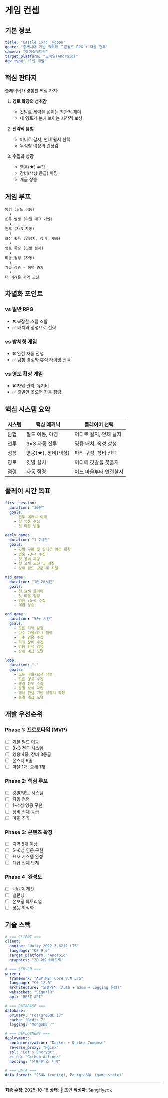 # 게임 컨셉

## 기본 정보

```yaml
title: "Castle Lord Tycoon"
genre: "중세시대 기반 쿼터뷰 오픈월드 RPG + 자동 전투"
camera: "아이소메트릭"
target_platform: "모바일(Android)"
dev_type: "1인 개발"
```

## 핵심 판타지

플레이어가 경험할 핵심 가치:

1. **영토 확장의 성취감**
   - 깃발로 세력을 넓히는 직관적 재미
   - 내 영토가 눈에 보이는 시각적 보상

2. **전략적 탐험**
   - 어디로 갈지, 언제 쉴지 선택
   - 누적형 여정의 긴장감

3. **수집과 성장**
   - 영웅(★) 수집
   - 장비(색상 등급) 파밍
   - 계급 상승

## 게임 루프

```
탐험 (필드 이동)
  ↓
조우 발생 (타일 태그 기반)
  ↓
전투 (3×3 자동)
  ↓
보상 획득 (경험치, 장비, 재화)
  ↓
영토 확장 (깃발 설치)
  ↓
마을 점령 (자동)
  ↓
계급 상승 → 혜택 증가
  ↓
더 어려운 지역 도전
```

## 차별화 포인트

### vs 일반 RPG
- ❌ 복잡한 스킬 조합
- ✅ 배치와 상성으로 전략

### vs 방치형 게임
- ❌ 완전 자동 진행
- ✅ 탐험 경로와 휴식 타이밍 선택

### vs 영토 확장 게임
- ❌ 자원 관리, 유지비
- ✅ 깃발만 꽂으면 자동 점령

## 핵심 시스템 요약

| 시스템 | 핵심 메커닉 | 플레이어 선택 |
|--------|------------|--------------|
| 탐험 | 필드 이동, 야영 | 어디로 갈지, 언제 쉴지 |
| 전투 | 3×3 자동 전투 | 영웅 배치, 속성 상성 |
| 성장 | 영웅(★), 장비(색상) | 파티 구성, 장비 선택 |
| 영토 | 깃발 설치 | 어디에 깃발을 꽂을지 |
| 점령 | 자동 점령 | 어느 마을부터 연결할지 |

## 플레이 시간 목표

```yaml
first_session:
  duration: "30분"
  goals:
    - 전투 메커닉 이해
    - 첫 영웅 수집
    - 첫 마을 방문

early_game:
  duration: "1-2시간"
  goals:
    - 깃발 구매 및 설치로 영토 확장
    - 영웅 ★3~4 수집
    - 첫 장비 파밍
    - 첫 요새 도전 및 좌절
    - 상위 필드 방문 및 좌절

mid_game:
  duration: "10-20시간"
  goals:
    - 첫 요새 클리어
    - 첫 마을 점령
    - 영웅 ★5~6 수집
    - 계급 상승

end_game:
  duration: "50+ 시간"
  goals:
    - 모든 지역 탐험
    - 다수 마을/요새 점령
    - 다수 영웅 수집
    - 희귀 장비 수집
    - 영웅 환생 경험
    - 상위 계급 도달

loop:
  duration: "-"
  goals:
    - 모든 마을/요새 점령
    - 모든 영웅 수집
    - 종결 장비 수집
    - 종결 보석 각인
    - 영웅 환생 기반 성장치 확장
    - 종결 계급 도달
```

## 개발 우선순위

### Phase 1: 프로토타입 (MVP)
- [ ] 기본 필드 이동
- [ ] 3×3 전투 시스템
- [ ] 영웅 4종, 장비 3등급
- [ ] 몬스터 6종
- [ ] 마을 1개, 요새 1개

### Phase 2: 핵심 루프
- [ ] 깃발/영토 시스템
- [ ] 자동 점령
- [ ] 1~4성 영웅 구현
- [ ] 장비 전체 등급
- [ ] 마을 추가

### Phase 3: 콘텐츠 확장
- [ ] 지역 5개 이상
- [ ] 5~6성 영웅 구현
- [ ] 요새 시스템 완성
- [ ] 계급 전체 단계

### Phase 4: 완성도
- [ ] UI/UX 개선
- [ ] 밸런싱
- [ ] 온보딩 튜토리얼
- [ ] 성능 최적화

## 기술 스택

```yaml
# === CLIENT ===
client:
  engine: "Unity 2022.3.62f2 LTS"
  language: "C# 9.0"
  target_platform: "Android"
  graphics: "2D 아이소메트릭"

# === SERVER ===
server:
  framework: "ASP.NET Core 8.0 LTS"
  language: "C# 12.0"
  architecture: "모놀리식 (Auth + Game + Logging 통합)"
  websocket: "SignalR"
  api: "REST API"

# === DATABASE ===
database:
  primary: "PostgreSQL 17"
  cache: "Redis 7"
  logging: "MongoDB 7"

# === DEPLOYMENT ===
deployment:
  containerization: "Docker + Docker Compose"
  reverse_proxy: "Nginx"
  ssl: "Let's Encrypt"
  ci_cd: "GitHub Actions"
  hosting: "온프레미스 서버"

# === DATA ===
data_format: "JSON (config), PostgreSQL (game state)"
```

---
**최종 수정**: 2025-10-18
**상태**: 🔴 초안
**작성자**: SangHyeok
